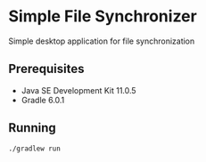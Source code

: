 # Simple File Synchronizer
Simple desktop application for file synchronization

## Prerequisites
- Java SE Development Kit 11.0.5
- Gradle 6.0.1

## Running
`./gradlew run`
